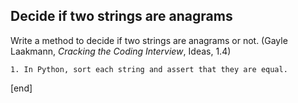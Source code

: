 ## Decide if two strings are anagrams

Write a method to decide if two strings are anagrams or not. (Gayle Laakmann, _Cracking the Coding Interview_, Ideas, 1.4)

    1. In Python, sort each string and assert that they are equal.

[end]